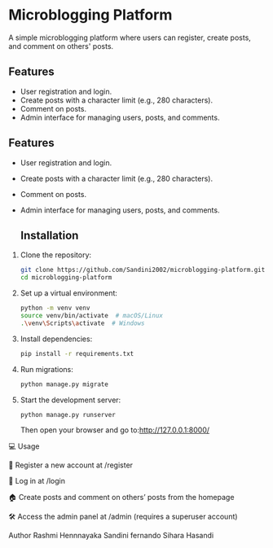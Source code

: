 # Microblogging Platform

A simple microblogging platform where users can register, create posts, and comment on others' posts.

## Features
- User registration and login.
- Create posts with a character limit (e.g., 280 characters).
- Comment on posts.
- Admin interface for managing users, posts, and comments.

## Features
- User registration and login.
- Create posts with a character limit (e.g., 280 characters).
- Comment on posts.
- Admin interface for managing users, posts, and comments.

  ## Installation

1. Clone the repository:
   ```bash
   git clone https://github.com/Sandini2002/microblogging-platform.git
   cd microblogging-platform
   ```

2. Set up a virtual environment:
   ```bash
   python -m venv venv
   source venv/bin/activate  # macOS/Linux
   .\venv\Scripts\activate  # Windows
   ```

3. Install dependencies:
   ```bash
   pip install -r requirements.txt
   ```

4. Run migrations:
   ```bash
   python manage.py migrate
   ```

5. Start the development server:
   ```bash
   python manage.py runserver
   ```
   Then open your browser and go to:http://127.0.0.1:8000/

💻 Usage

🔐 Register a new account at /register

🔑 Log in at /login

🏠 Create posts and comment on others’ posts from the homepage

🛠️ Access the admin panel at /admin (requires a superuser account)

Author
Rashmi Hennnayaka
Sandini fernando
Sihara Hasandi
